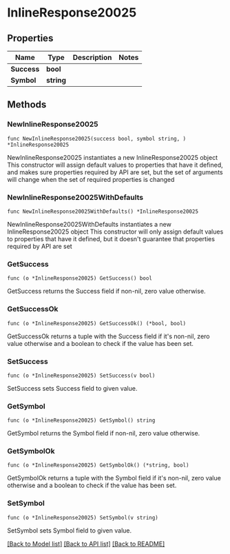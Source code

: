 # InlineResponse20025

## Properties

Name | Type | Description | Notes
------------ | ------------- | ------------- | -------------
**Success** | **bool** |  | 
**Symbol** | **string** |  | 

## Methods

### NewInlineResponse20025

`func NewInlineResponse20025(success bool, symbol string, ) *InlineResponse20025`

NewInlineResponse20025 instantiates a new InlineResponse20025 object
This constructor will assign default values to properties that have it defined,
and makes sure properties required by API are set, but the set of arguments
will change when the set of required properties is changed

### NewInlineResponse20025WithDefaults

`func NewInlineResponse20025WithDefaults() *InlineResponse20025`

NewInlineResponse20025WithDefaults instantiates a new InlineResponse20025 object
This constructor will only assign default values to properties that have it defined,
but it doesn't guarantee that properties required by API are set

### GetSuccess

`func (o *InlineResponse20025) GetSuccess() bool`

GetSuccess returns the Success field if non-nil, zero value otherwise.

### GetSuccessOk

`func (o *InlineResponse20025) GetSuccessOk() (*bool, bool)`

GetSuccessOk returns a tuple with the Success field if it's non-nil, zero value otherwise
and a boolean to check if the value has been set.

### SetSuccess

`func (o *InlineResponse20025) SetSuccess(v bool)`

SetSuccess sets Success field to given value.


### GetSymbol

`func (o *InlineResponse20025) GetSymbol() string`

GetSymbol returns the Symbol field if non-nil, zero value otherwise.

### GetSymbolOk

`func (o *InlineResponse20025) GetSymbolOk() (*string, bool)`

GetSymbolOk returns a tuple with the Symbol field if it's non-nil, zero value otherwise
and a boolean to check if the value has been set.

### SetSymbol

`func (o *InlineResponse20025) SetSymbol(v string)`

SetSymbol sets Symbol field to given value.



[[Back to Model list]](../README.md#documentation-for-models) [[Back to API list]](../README.md#documentation-for-api-endpoints) [[Back to README]](../README.md)


